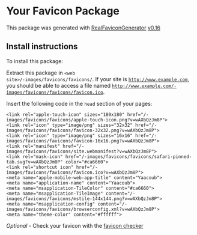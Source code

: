 # Your Favicon Package

This package was generated with [RealFaviconGenerator](https://realfavicongenerator.net/) [v0.16](https://realfavicongenerator.net/change_log#v0.16)

## Install instructions

To install this package:

Extract this package in <code>&lt;web site&gt;/-images/favicons/favicons/</code>. If your site is <code>http://www.example.com</code>, you should be able to access a file named <code>http://www.example.com/-images/favicons/favicons/favicon.ico</code>.

Insert the following code in the `head` section of your pages:

    <link rel="apple-touch-icon" sizes="180x180" href="/-images/favicons/favicons/apple-touch-icon.png?v=wAXbQzJm8P">
    <link rel="icon" type="image/png" sizes="32x32" href="/-images/favicons/favicons/favicon-32x32.png?v=wAXbQzJm8P">
    <link rel="icon" type="image/png" sizes="16x16" href="/-images/favicons/favicons/favicon-16x16.png?v=wAXbQzJm8P">
    <link rel="manifest" href="/-images/favicons/favicons/site.webmanifest?v=wAXbQzJm8P">
    <link rel="mask-icon" href="/-images/favicons/favicons/safari-pinned-tab.svg?v=wAXbQzJm8P" color="#ca6660">
    <link rel="shortcut icon" href="/-images/favicons/favicons/favicon.ico?v=wAXbQzJm8P">
    <meta name="apple-mobile-web-app-title" content="Yaacoub">
    <meta name="application-name" content="Yaacoub">
    <meta name="msapplication-TileColor" content="#ca6660">
    <meta name="msapplication-TileImage" content="/-images/favicons/favicons/mstile-144x144.png?v=wAXbQzJm8P">
    <meta name="msapplication-config" content="/-images/favicons/favicons/browserconfig.xml?v=wAXbQzJm8P">
    <meta name="theme-color" content="#ffffff">

*Optional* - Check your favicon with the [favicon checker](https://realfavicongenerator.net/favicon_checker)